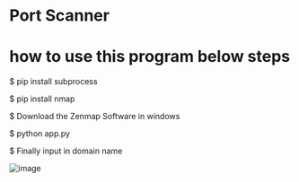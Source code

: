 # Port Scanner 

# how to use this program below steps

$ pip install subprocess

$ pip install nmap

$ Download the Zenmap Software in windows

$ python app.py

$ Finally input in domain name

![image](https://github.com/user-attachments/assets/8dd6882c-8f12-4dfb-9f13-0626e1440c40)

